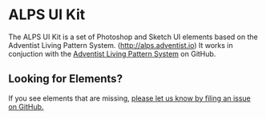 # ALPS UI Kit
The ALPS UI Kit is a set of Photoshop and Sketch UI elements based on the Adventist Living Pattern System. (http://alps.adventist.io) It works in conjuction with the [Adventist Living Pattern System](https://github.com/adventistchurch/alps) on GitHub.

## Looking for Elements?
If you see elements that are missing, [please let us know by filing an issue on GitHub.](https://github.com/adventistchurch/alps-uikit/issues)

